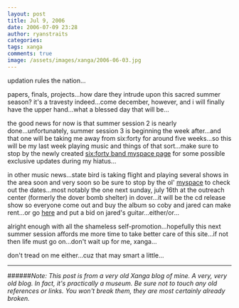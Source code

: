 ```yaml
---
layout: post
title: Jul 9, 2006
date: 2006-07-09 23:28
author: ryanstraits
categories:
tags: xanga
comments: true
image: /assets/images/xanga/2006-06-03.jpg
---
```


updation rules the nation...

<!-- break -->

papers, finals, projects...how dare they intrude upon this sacred summer season? it's a travesty indeed...come december, however, and i will finally have the upper hand...what a blessed day that will be...

the good news for now is that summer session 2 is nearly done...unfortunately, summer session 3 is beginning the week after...and that one will be taking me away from six:forty for around five weeks...so this will be my last week playing music and things of that sort...make sure to stop by the newly created <a href="http://www.myspace.com/sixfortyband" target="_new">six:forty band myspace page</a> for some possible exclusive updates during my hiatus...

in other music news...state bird is taking flight and playing several shows in the area soon and very soon so be sure to stop by the ol' <a href="http://www.myspace.com/statebird" target="_new">myspace</a> to check out the dates...most notably the one next sunday, july 16th at the outreach center (formerly the dover bomb shelter) in dover...it will be the cd release show so everyone come out and buy the album so coby and jared can make rent...or go <a href="http://cgi.ebay.com/ws/eBayISAPI.dll?ViewItem&amp;ih=018&amp;item=280004881937&amp;rd=1&amp;sspagename=STRK%3AMESE%3AIT&amp;rd=1" target="_new">here</a> and put a bid on jared's guitar...either/or...

alright enough with all the shameless self-promotion...hopefully this next summer session affords me more time to take better care of this site...if not then life must go on...don't wait up for me, xanga...

don't tread on me either...cuz that may smart a little...

---

######*Note: This post is from a very old Xanga blog of mine. A very, very old blog. In fact, it's practically a museum. Be sure not to touch any old references or links. You won't break them, they are most certainly already broken.*
